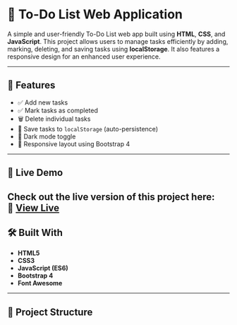 # 📝 To-Do List Web Application

A simple and user-friendly To-Do List web app built using **HTML**, **CSS**, and **JavaScript**. This project allows users to manage tasks efficiently by adding, marking, deleting, and saving tasks using **localStorage**. It also features a responsive design for an enhanced user experience.

---

## 🚀 Features

- ✅ Add new tasks
- ✅ Mark tasks as completed
- 🗑️ Delete individual tasks
- 💾 Save tasks to `localStorage` (auto-persistence)
- 🌙 Dark mode toggle
- 📱 Responsive layout using Bootstrap 4

---

## 📸 Live Demo

Check out the live version of this project here:  
🔗 [View Live]((https://todo-application-topaz.vercel.app))
---

## 🛠️ Built With

- **HTML5**
- **CSS3**
- **JavaScript (ES6)**
- **Bootstrap 4**
- **Font Awesome**

---

## 📂 Project Structure

